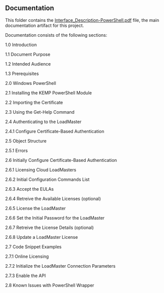 ## Documentation

This folder contains the [Interface_Description-PowerShell.pdf](Interface_Description-PowerShell.pdf) file, the main documentation artifact for this project. 

Documentation consists of the following sections:

1.0 Introduction

1.1 Document Purpose 

1.2 Intended Audience 

1.3 Prerequisites 

2.0 Windows PowerShell

2.1 Installing the KEMP PowerShell Module 

2.2 Importing the Certificate 

2.3 Using the Get-Help Command

2.4 Authenticating to the LoadMaster 

2.4.1 Configure Certificate-Based Authentication

2.5 Object Structure 

2.5.1 Errors

2.6 Initially Configure Certificate-Based Authentication 

2.6.1 Licensing Cloud LoadMasters 

2.6.2 Initial Configuration Commands List 

2.6.3 Accept the EULAs 

2.6.4 Retreive the Available Licenses (optional) 

2.6.5 License the LoadMaster 

2.6.6 Set the Initial Password for the LoadMaster 

2.6.7 Retreive the License Details (optional) 

2.6.8 Update a LoadMaster License 

2.7 Code Snippet Examples 

2.7.1 Online Licensing 

2.7.2 Initialize the LoadMaster Connection Parameters 

2.7.3 Enable the API 

2.8 Known Issues with PowerShell Wrapper 
